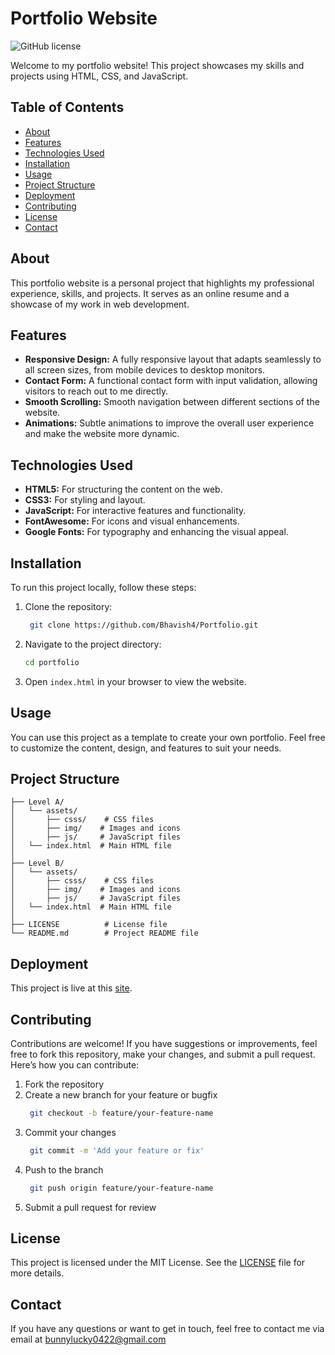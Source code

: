 # Portfolio Website

![GitHub license](https://img.shields.io/github/license/Bhavish4/Portfolio)

Welcome to my portfolio website! This project showcases my skills and projects using HTML, CSS, and JavaScript.

## Table of Contents

- [About](#about)
- [Features](#features)
- [Technologies Used](#technologies-used)
- [Installation](#installation)
- [Usage](#usage)
- [Project Structure](#project-structure)
- [Deployment](#deployment)
- [Contributing](#contributing)
- [License](#license)
- [Contact](#contact)

## About

This portfolio website is a personal project that highlights my professional experience, skills, and projects. It serves as an online resume and a showcase of my work in web development.

## Features

- **Responsive Design:** A fully responsive layout that adapts seamlessly to all screen sizes, from mobile devices to desktop monitors.
- **Contact Form:** A functional contact form with input validation, allowing visitors to reach out to me directly.
- **Smooth Scrolling:** Smooth navigation between different sections of the website.
- **Animations:** Subtle animations to improve the overall user experience and make the website more dynamic.

## Technologies Used

- **HTML5:** For structuring the content on the web.
- **CSS3:** For styling and layout.
- **JavaScript:** For interactive features and functionality.
- **FontAwesome:** For icons and visual enhancements.
- **Google Fonts:** For typography and enhancing the visual appeal.

## Installation

To run this project locally, follow these steps:

1. Clone the repository:
    ```bash
     git clone https://github.com/Bhavish4/Portfolio.git
    ```
2. Navigate to the project directory:
    ```bash
    cd portfolio
    ```
3. Open `index.html` in your browser to view the website.

## Usage

You can use this project as a template to create your own portfolio. Feel free to customize the content, design, and features to suit your needs.

## Project Structure

```plaintext
├── Level A/
│   └── assets/      
│       ├── csss/    # CSS files
│       ├── img/    # Images and icons
│       ├── js/     # JavaScript files
│   └── index.html  # Main HTML file
│  
├── Level B/
│   └── assets/      
│       ├── csss/    # CSS files
│       ├── img/    # Images and icons
│       ├── js/     # JavaScript files
│   └── index.html  # Main HTML file
│
├── LICENSE          # License file
└── README.md        # Project README file
```

## Deployment

This project is live at this [site](https://bhavish4.github.io/Porfolio4/).


## Contributing

Contributions are welcome! If you have suggestions or improvements, feel free to fork this repository, make your changes, and submit a pull request.
Here’s how you can contribute:

1. Fork the repository
2. Create a new branch for your feature or bugfix
   ```bash
    git checkout -b feature/your-feature-name
    ```
3. Commit your changes
   ```bash
    git commit -m 'Add your feature or fix'
    ```
4. Push to the branch
   ```bash
    git push origin feature/your-feature-name
    ```
5. Submit a pull request for review

## License

This project is licensed under the MIT License. See the [LICENSE](LICENSE) file for more details.

## Contact

If you have any questions or want to get in touch, feel free to contact me via email at bunnylucky0422@gmail.com
